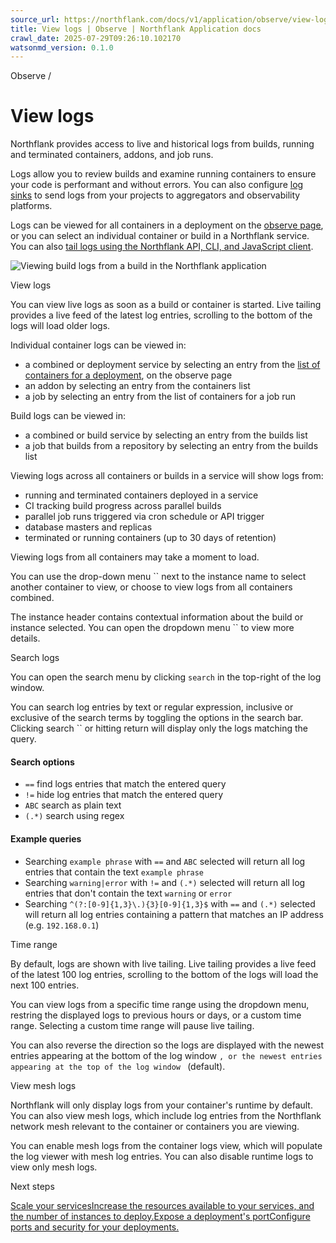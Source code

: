 ```yaml
---
source_url: https://northflank.com/docs/v1/application/observe/view-logs
title: View logs | Observe | Northflank Application docs
crawl_date: 2025-07-29T09:26:10.102170
watsonmd_version: 0.1.0
---
```


Observe / 

# View logs

Northflank provides access to live and historical logs from builds, running and terminated containers, addons, and job runs.

Logs allow you to review builds and examine running containers to ensure your code is performant and without errors. You can also configure [log sinks](configure-log-sinks) to send logs from your projects to aggregators and observability platforms.

Logs can be viewed for all containers in a deployment on the [observe page](monitor-containers), or you can select an individual container or build in a Northflank service. You can also [tail logs using the Northflank API, CLI, and JavaScript client](../../api/log-tailing).

![Viewing build logs from a build in the Northflank application](https://assets.northflank.com/documentation/v1/application/observe/view-logs/build-logs.png)

View logs

You can view live logs as soon as a build or container is started. Live tailing provides a live feed of the latest log entries, scrolling to the bottom of the logs will load older logs.

Individual container logs can be viewed in:

  * a combined or deployment service by selecting an entry from the [list of containers for a deployment](./monitor-containers#observe-deployments), on the observe page
  * an addon by selecting an entry from the containers list
  * a job by selecting an entry from the list of containers for a job run



Build logs can be viewed in:

  * a combined or build service by selecting an entry from the builds list
  * a job that builds from a repository by selecting an entry from the builds list



Viewing logs across all containers or builds in a service will show logs from:

  * running and terminated containers deployed in a service
  * CI tracking build progress across parallel builds
  * parallel job runs triggered via cron schedule or API trigger
  * database masters and replicas
  * terminated or running containers (up to 30 days of retention)



Viewing logs from all containers may take a moment to load.

You can use the drop-down menu `` next to the instance name to select another container to view, or choose to view logs from all containers combined.

The instance header contains contextual information about the build or instance selected. You can open the dropdown menu `` to view more details.

Search logs

You can open the search menu by clicking `search` in the top-right of the log window.

You can search log entries by text or regular expression, inclusive or exclusive of the search terms by toggling the options in the search bar. Clicking search `` or hitting return will display only the logs matching the query.

#### Search options

  * `==` find logs entries that match the entered query
  * `!=` hide log entries that match the entered query
  * `ABC` search as plain text
  * `(.*)` search using regex



#### Example queries

  * Searching `example phrase` with `==` and `ABC` selected will return all log entries that contain the text `example phrase`
  * Searching `warning|error` with `!=` and `(.*)` selected will return all log entries that don't contain the text `warning` or `error`
  * Searching `^(?:[0-9]{1,3}\.){3}[0-9]{1,3}$` with `==` and `(.*)` selected will return all log entries containing a pattern that matches an IP address (e.g. `192.168.0.1`)



Time range

By default, logs are shown with live tailing. Live tailing provides a live feed of the latest 100 log entries, scrolling to the bottom of the logs will load the next 100 entries.

You can view logs from a specific time range using the dropdown menu, restring the displayed logs to previous hours or days, or a custom time range. Selecting a custom time range will pause live tailing.

You can also reverse the direction so the logs are displayed with the newest entries appearing at the bottom of the log window ``, or the newest entries appearing at the top of the log window `` (default).

View mesh logs

Northflank will only display logs from your container's runtime by default. You can also view mesh logs, which include log entries from the Northflank network mesh relevant to the container or containers you are viewing.

You can enable mesh logs from the container logs view, which will populate the log viewer with mesh log entries. You can also disable runtime logs to view only mesh logs.

Next steps

[Scale your servicesIncrease the resources available to your services, and the number of instances to deploy.](/docs/v1/application/scale/scale-on-northflank)[Expose a deployment's portConfigure ports and security for your deployments.](/docs/v1/application/network/configure-ports)